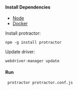 #### Install Dependencies
* [Node](https://nodejs.org/en/download/)
* [Docker](https://www.docker.com/)


Install protractor:
```
npm -g install protractor
```

Update driver:
```
webdriver-manager update
```


#### Run

```
 protractor protractor.conf.js                                                       
```
